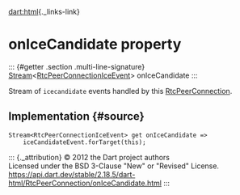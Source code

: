 [dart:html](../../dart-html/dart-html-library){._links-link}

onIceCandidate property
=======================

::: {#getter .section .multi-line-signature}
[Stream](../../dart-async/stream-class)\<[RtcPeerConnectionIceEvent](../rtcpeerconnectioniceevent-class)\>
onIceCandidate
:::

Stream of `icecandidate` events handled by this
[RtcPeerConnection](../rtcpeerconnection-class).

Implementation {#source}
--------------

``` {.language-dart data-language="dart"}
Stream<RtcPeerConnectionIceEvent> get onIceCandidate =>
    iceCandidateEvent.forTarget(this);
```

::: {._attribution}
© 2012 the Dart project authors\
Licensed under the BSD 3-Clause \"New\" or \"Revised\" License.\
<https://api.dart.dev/stable/2.18.5/dart-html/RtcPeerConnection/onIceCandidate.html>
:::
